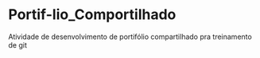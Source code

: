 # Portif-lio_Comportilhado
Atividade de desenvolvimento de portifólio compartilhado pra treinamento de git
